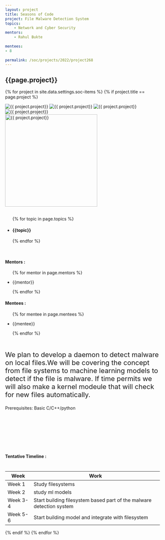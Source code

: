 ```yaml
---
layout: project
title: Seasons of Code
project: File Malware Detection System
topics:
    - Network and Cyber Security
mentors:
    - Rahul Bukte 
    
mentees:
- 8
    
permalink: /soc/projects/2022/project268
---
```


<h2 class="display1 m-3 p-3 text-center project-title">{{page.project}}</h2>

{% for project in site.data.settings.soc-items %}
{% if project.title == page.project %}

<div class ="img-soc d-block"> 
    <img src="{{ site.baseurl }}/{{ project.image }}" alt="{{ project.project}}" class="image-1">
    <img src="{{ site.baseurl }}/{{ project.image }}" alt="{{ project.project}}" class="image-2">
    <img src="{{ site.baseurl }}/{{ project.image }}" alt="{{ project.project}}" class="image-3">
    <img src="{{ site.baseurl }}/{{ project.image }}" alt="{{ project.project}}" class="image-4">
</div>
<div class = "mobile-img-soc">
  <img src="{{ site.baseurl }}/{{ project.image }}"  width = "300" height="300" alt="{{ project.project}}" class="border rounded">
  </div>
<div >
    <br>
    <ul>
        {% for topic in page.topics %}
        <li><h4 class="text-primary text-center topics">{{topic}}</h4></li>
        {% endfor %}
    </ul>
    <br>
    <h4 class="display3  ">Mentors :</h4> 
    <ul>
        {% for mentor in page.mentors %}
        <li><p class="lead">{{mentor}}</p></li>
        {% endfor %}
    </ul>
    <h4 class="display3  ">Mentees :</h4> 
    <ul>
        {% for mentee in page.mentees %}
        <li><p class="lead">{{mentee}}</p></li>
        {% endfor %}
    </ul>
</div>
<div class = "project-desc" style = "margin-bottom: 140px">
    <p class="display3" style = "font-size:22px;" >
        <br>
We plan to develop a daemon to detect malware on local files.We will be covering the concept from file systems to machine learning models to detect if the file is malware. If time permits we will also make a kernel modeule that will check for new files automatically.<br>

Prerequisites:
Basic C/C++/python
        <br>
    </p>
</div>
<div class = "d-flex flex-wrap">
<div>
    <h4 class="display3" style="margin:80px 0px 40px 0px;">Tentative Timeline :</h4>
    <table class="table table-striped w-100">
    <thead>
        <tr>
        <th>Week</th>
        <th>Work</th>
        </tr>
    </thead>
    <tbody>
    <tr>
      <td  >Week 1</td>
      <td>Study filesystems</td>
    </tr>
    <tr>
      <td>Week 2</td>
      <td>study ml models</td>
    </tr>
    <tr>
      <td>Week 3-4</td>
      <td>Start building filesystem based part of the malware detection system</td>
    </tr>
    <tr>
      <td>Week 5-6</td>
      <td>Start building model and integrate with filesystem</td>
    </tr>
    </tbody>
    </table>
</div>
</div>
{% endif %}
{% endfor %}
